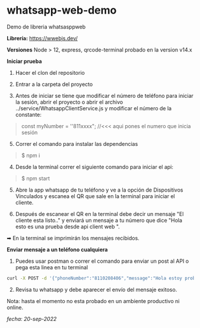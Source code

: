 # whatsapp-web-demo
Demo de libreria whatsasppweb

**Librería:**
https://wwebjs.dev/

**Versiones**
Node > 12, express, qrcode-terminal
probado en la version v14.x

**Iniciar prueba**

1. Hacer el clon del repositorio

2. Entrar a la carpeta del proyecto

3. Antes de iniciar se tiene que modificar el número de teléfono para iniciar la sesión, abrir el proyecto o abrir el archivo ../service/WhatsappClientService.js y modificar el número de la constante:

>  const myNumber = ''811xxxx"; //<<< aqui pones el numero que inicia sesión

5. Correr el comando para instalar las dependencias

>   $ npm i 

4.  Desde la terminal correr el siguiente comando para iniciar el api:

> $ npm start

5. Abre la app whatsapp de tu teléfono y ve a la opción de Dispositivos Vinculados y escanea el QR que sale en la terminal para iniciar el cliente.

6. Después de escanear el QR en la terminal debe decir un mensaje "El cliente esta listo.." y enviará un mensaje a tu número que dice "Hola esto es una prueba desde api client web ".

➡ En la terminal se imprimirán los mensajes recibidos.

**Enviar  mensaje a un teléfono cualquiera** 

1. Puedes usar postman o correr el comando para enviar un post al API
o pega esta linea en tu terminal
```bash
curl -X POST -d '{"phoneNumber":"8110208406","message":"Hola estoy probando tu api....."}' -H "Content-Type: application/json" http://localhost:5000/whatsapp/send
```
2. Revisa tu whatsapp y debe aparecer el envío del mensaje exitoso.




Nota: hasta el momento no esta probado en un ambiente productivo ni online.


*fecha: 20-sep-2022* 
